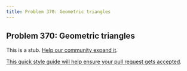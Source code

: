 ```yaml
---
title: Problem 370: Geometric triangles
---
```

## Problem 370: Geometric triangles

This is a stub. <a href='https://github.com/freecodecamp/guides/tree/master/src/pages/certifications/coding-interview-prep/project-euler/problem-370-geometric-triangles/index.md' target='_blank' rel='nofollow'>Help our community expand it</a>.

<a href='https://github.com/freecodecamp/guides/blob/master/README.md' target='_blank' rel='nofollow'>This quick style guide will help ensure your pull request gets accepted</a>.

<!-- The article goes here, in GitHub-flavored Markdown. Feel free to add YouTube videos, images, and CodePen/JSBin embeds  -->
